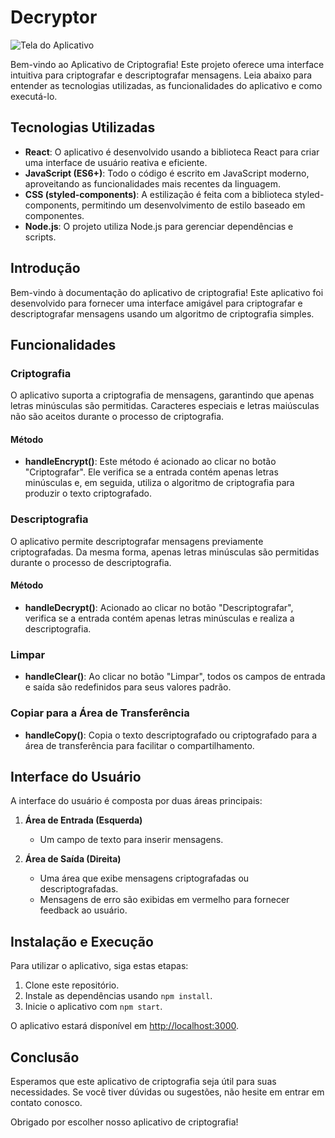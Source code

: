 # Decryptor

![Tela do Aplicativo](https://github.com/Luciara-Abreu/decodificador-de-texto/assets/36546342/ed4435c6-008e-48df-9bb3-45365c428242)

Bem-vindo ao Aplicativo de Criptografia! Este projeto oferece uma interface intuitiva para criptografar e descriptografar mensagens. Leia abaixo para entender as tecnologias utilizadas, as funcionalidades do aplicativo e como executá-lo.

## Tecnologias Utilizadas

- **React**: O aplicativo é desenvolvido usando a biblioteca React para criar uma interface de usuário reativa e eficiente.
- **JavaScript (ES6+)**: Todo o código é escrito em JavaScript moderno, aproveitando as funcionalidades mais recentes da linguagem.
- **CSS (styled-components)**: A estilização é feita com a biblioteca styled-components, permitindo um desenvolvimento de estilo baseado em componentes.
- **Node.js**: O projeto utiliza Node.js para gerenciar dependências e scripts.

## Introdução

Bem-vindo à documentação do aplicativo de criptografia! Este aplicativo foi desenvolvido para fornecer uma interface amigável para criptografar e descriptografar mensagens usando um algoritmo de criptografia simples.

## Funcionalidades

### Criptografia

O aplicativo suporta a criptografia de mensagens, garantindo que apenas letras minúsculas são permitidas. Caracteres especiais e letras maiúsculas não são aceitos durante o processo de criptografia.

#### Método

- **handleEncrypt()**: Este método é acionado ao clicar no botão "Criptografar". Ele verifica se a entrada contém apenas letras minúsculas e, em seguida, utiliza o algoritmo de criptografia para produzir o texto criptografado.

### Descriptografia

O aplicativo permite descriptografar mensagens previamente criptografadas. Da mesma forma, apenas letras minúsculas são permitidas durante o processo de descriptografia.

#### Método

- **handleDecrypt()**: Acionado ao clicar no botão "Descriptografar", verifica se a entrada contém apenas letras minúsculas e realiza a descriptografia.

### Limpar

- **handleClear()**: Ao clicar no botão "Limpar", todos os campos de entrada e saída são redefinidos para seus valores padrão.

### Copiar para a Área de Transferência

- **handleCopy()**: Copia o texto descriptografado ou criptografado para a área de transferência para facilitar o compartilhamento.

## Interface do Usuário

A interface do usuário é composta por duas áreas principais:

1. **Área de Entrada (Esquerda)**
   - Um campo de texto para inserir mensagens.

2. **Área de Saída (Direita)**
   - Uma área que exibe mensagens criptografadas ou descriptografadas.
   - Mensagens de erro são exibidas em vermelho para fornecer feedback ao usuário.

## Instalação e Execução

Para utilizar o aplicativo, siga estas etapas:

1. Clone este repositório.
2. Instale as dependências usando `npm install`.
3. Inicie o aplicativo com `npm start`.

O aplicativo estará disponível em [http://localhost:3000](http://localhost:3000).

## Conclusão

Esperamos que este aplicativo de criptografia seja útil para suas necessidades. Se você tiver dúvidas ou sugestões, não hesite em entrar em contato conosco.

Obrigado por escolher nosso aplicativo de criptografia!
